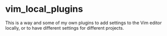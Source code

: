 # vim_local_plugins
This is a way and some of my own plugins to add settings to the Vim editor locally, or to have different settings for different projects.
